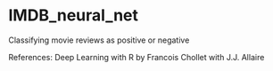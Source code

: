 # IMDB_neural_net
Classifying movie reviews as positive or negative

References: Deep Learning with R by Francois Chollet with J.J. Allaire
